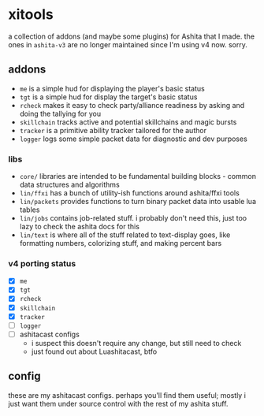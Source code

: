 # xitools
a collection of addons (and maybe some plugins) for Ashita that I made.
the ones in `ashita-v3` are no longer maintained since I'm using v4 now. sorry.

## addons
- `me` is a simple hud for displaying the player's basic status
- `tgt` is a simple hud for display the target's basic status
- `rcheck` makes it easy to check party/alliance readiness by asking and doing
  the tallying for you
- `skillchain` tracks active and potential skillchains and magic bursts
- `tracker` is a primitive ability tracker tailored for the author
- `logger` logs some simple packet data for diagnostic and dev purposes

### libs
- `core/` libraries are intended to be fundamental building blocks - common data
  structures and algorithms
- `lin/ffxi` has a bunch of utility-ish functions around ashita/ffxi tools
- `lin/packets` provides functions to turn binary packet data into usable lua
  tables
- `lin/jobs` contains job-related stuff. i probably don't need this, just too
  lazy to check the ashita docs for this
- `lin/text` is where all of the stuff related to text-display goes, like
  formatting numbers, colorizing stuff, and making percent bars

### v4 porting status
- [x] `me`
- [x] `tgt`
- [x] `rcheck`
- [x] `skillchain`
- [x] `tracker`
- [ ] `logger`
- [ ] ashitacast configs
  - i suspect this doesn't require any change, but still need to check
  - just found out about Luashitacast, btfo

## config
these are my ashitacast configs. perhaps you'll find them useful; mostly i just
want them under source control with the rest of my ashita stuff.

